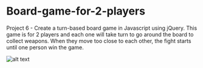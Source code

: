# Board-game-for-2-players
Project 6 - Create a turn-based board game in Javascript using jQuery. This game is for 2 players and each one will take turn to go around the board to collect weapons. When they move too close to each other, the fight starts until one person win the game.

![alt text](https://res.cloudinary.com/dfjficus1/image/upload/v1548691866/screencapture-file-C-Users-Miikka-Nhu-Desktop-CODING-Project-6-index-html-2019-01-28-18_10_51.png "Turn-based board game")
